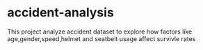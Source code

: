 # accident-analysis
This project analyze accident dataset to explore how factors like age,gender,speed,helmet and seatbelt usage affect survivle rates
